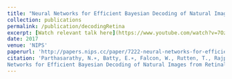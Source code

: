 ```yaml
---
title: "Neural Networks for Efficient Bayesian Decoding of Natural Images from Retinal Neurons"
collection: publications
permalink: /publication/decodingRetina
excerpt: [Watch relevant talk here](https://www.youtube.com/watch?v=7OzdyDG6pbM)
date: 2017
venue: 'NIPS'
paperurl: 'http://papers.nips.cc/paper/7222-neural-networks-for-efficient-bayesian-decoding-of-natural-images-from-retinal-neurons.pdf'
citation: 'Parthasarathy, N.∗, Batty, E.∗, Falcon, W., Rutten, T., Rajpal, M., Chichilnisky, E., Paninski, L. Neural
Networks for Efficient Bayesian Decoding of Natural Images from Retinal Neurons. NIPS 2017. Accepted as Spotlight Presentation.'
---
```



